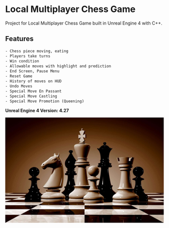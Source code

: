 # Local Multiplayer Chess Game

Project for Local Multiplayer Chess Game built in Unreal Engine 4 with C++.

## Features

	- Chess piece moving, eating
	- Players take turns
	- Win condition
	- Allowable moves with highlight and prediction
	- End Screen, Pause Menu
	- Reset Game
	- History of moves on HUD
	- Undo Moves
	- Special Move En Passant
	- Special Move Castling
	- Special Move Promotion (Queening)
	
**Unreal Engine 4 Version: 4.27**

<img src="./Cover.jpg">
